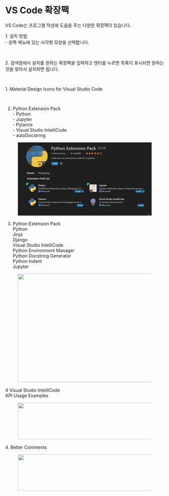 # VS Code 확장팩

VS Code는 프로그램 작성에 도움을 주는 다양한 확장팩이 있습니다.

1\.  설치 방법\
\- 왼쪽 메뉴에 있는 사각형 모양을 선택합니다.

<figure><img src="https://blog.kakaocdn.net/dn/tnVix/btrvDhdX86D/NhPHqbbcCslU8KDtdhCko0/img.png" alt=""><figcaption></figcaption></figure>

2\. 검색창에서 설치를 원하는 확장팩을 입력하고 엔터를 누르면 목록이 표시되면 원하는 것을 찾아서 설치하면 됩니다.

<figure><img src="https://blog.kakaocdn.net/dn/ndPBN/btrvF9FKAEN/b1ZdX9Wf3Umn5KGnBRIKG0/img.png" alt=""><figcaption></figcaption></figure>

1\. Material Design Icons for Visual Studio Code

<figure><img src="https://blog.kakaocdn.net/dn/ulw0p/btrvDPBsZKU/YjopvHciASggKRsONNK8ak/img.png" alt=""><figcaption></figcaption></figure>

2. Python Extension Pack\
   \- Python\
   \- Jupyter\
   \- Pylance\
   \- Visual Studio IntelliCode\
   \- autoDocstring &#x20;

<figure><img src="../.gitbook/assets/image (2).png" alt=""><figcaption></figcaption></figure>

3. Python Extension Pack\
   Python  \
   Jinja  \
   Django  \
   Visual Studio IntelliCode \
   Python Environment Manager \
   Python Docstring Generator \
   Python Indent \
   Jupyter

<figure><img src="https://blog.kakaocdn.net/dn/ch91us/btrvF9Z39RE/hLI8xMbW2afv2pDfTNH8Qk/img.png" alt="" height="344" width="535"><figcaption></figcaption></figure>

4  Visual Studio IntelliCode \
API Usage Examples

<figure><img src="https://blog.kakaocdn.net/dn/bLy13x/btrvDhLMJDN/zGql5BhhjJVK8KcpAknPb1/img.png" alt="" height="116" width="544"><figcaption></figcaption></figure>

4\. Better Comments

<figure><img src="https://blog.kakaocdn.net/dn/9hWPL/btrvu2uYFKw/rvjKfrLYi5ykzpYd3jmun0/img.png" alt="" height="116" width="550"><figcaption></figcaption></figure>



&#x20;

&#x20;

&#x20;
